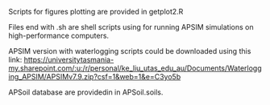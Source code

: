 Scripts for figures plotting are provided in getplot2.R

Files end with .sh are shell scripts using for running APSIM simulations on high-performance computers.

APSIM version with waterlogging scripts could be downloaded using this link: https://universitytasmania-my.sharepoint.com/:u:/r/personal/ke_liu_utas_edu_au/Documents/Waterlogging_APSIM/APSIMv7.9.zip?csf=1&web=1&e=C3yo5b

APSoil database are providedin in APSoil.soils.
